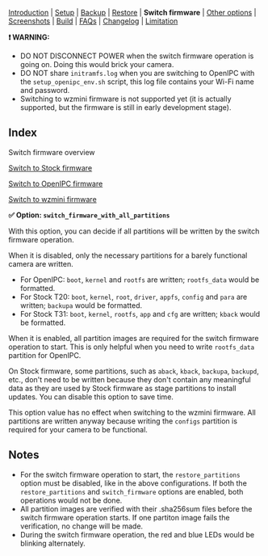 
[Introduction](README.md) | [Setup](README_setup.md) | [Backup](README_backup.md) | [Restore](README_restore.md) | **Switch firmware** | [Other options](README_other_options.md) | [Screenshots](README_screenshots.md) | [Build](README_build.md) | [FAQs](README_FAQs.md) | [Changelog](Changelog.md) | [Limitation](Limitation.md)

**❗ WARNING:**

- DO NOT DISCONNECT POWER when the switch firmware operation is going on. Doing this would brick your camera.
- DO NOT share `initramfs.log` when you are switching to OpenIPC with the `setup_openipc_env.sh` script, this log file contains your Wi-Fi name and password.
- Switching to wzmini firmware is not supported yet (it is actually supported, but the firmware is still in early development stage).

## Index

Switch firmware overview

[Switch to Stock firmware](README_switch_firmware_stock.md)

[Switch to OpenIPC firmware](README_switch_firmware_openipc.md)

[Switch to wzmini firmware](README_switch_firmware_wzmini.md) 

**✅ Option: `switch_firmware_with_all_partitions`**

With this option, you can decide if all partitions will be written by the switch firmware operation.

When it is disabled, only the necessary partitions for a barely functional camera are written.

- For OpenIPC: `boot`, `kernel` and `rootfs` are written; `rootfs_data` would be formatted.
- For Stock T20: `boot`, `kernel`, `root`, `driver`, `appfs`, `config` and `para` are written; `backupa` would be formatted.
- For Stock T31: `boot`, `kernel`, `rootfs`, `app` and `cfg` are written; `kback` would be formatted.

When it is enabled, all partition images are required for the switch firmware operation to start. This is only helpful when you need to write `rootfs_data` partition for OpenIPC.

On Stock firmware, some partitions, such as `aback`, `kback`, `backupa`, `backupd`, etc., don't need to be written because they don't contain any meaningful data as they are used by Stock firmware as stage partitions to install updates. You can disable this option to save time.

This option value has no effect when switching to the wzmini firmware. All partitions are written anyway because writing the `configs` partition is required for your camera to be functional.

## Notes

- For the switch firmware operation to start, the `restore_partitions` option must be disabled, like in the above configurations. If both the  `restore_partitions` and `switch_firmware` options are enabled, both operations would not be done.
- All partition images are verified with their .sha256sum files before the switch firmware operation starts. If one partiton image fails the verification, no change will be made.
- During the switch firmware operation, the red and blue LEDs would be blinking alternately.
